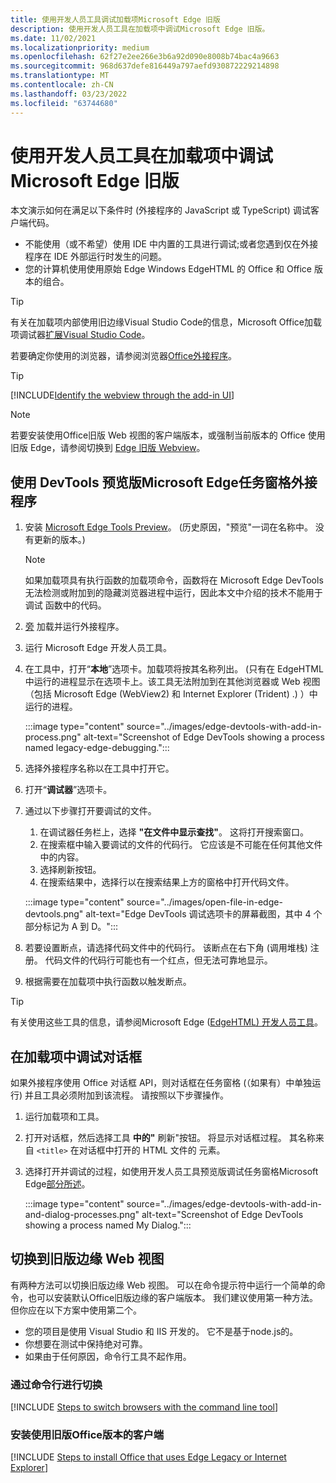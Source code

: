 ```yaml
---
title: 使用开发人员工具调试加载项Microsoft Edge 旧版
description: 使用开发人员工具在加载项中调试Microsoft Edge 旧版。
ms.date: 11/02/2021
ms.localizationpriority: medium
ms.openlocfilehash: 62f27e2ee266e3b6a92d090e8008b74bac4a9663
ms.sourcegitcommit: 968d637defe816449a797aefd930872229214898
ms.translationtype: MT
ms.contentlocale: zh-CN
ms.lasthandoff: 03/23/2022
ms.locfileid: "63744680"
---
```

# <a name="debug-add-ins-using-developer-tools-in-microsoft-edge-legacy"></a>使用开发人员工具在加载项中调试Microsoft Edge 旧版

本文演示如何在满足以下条件时 (外接程序的 JavaScript 或 TypeScript) 调试客户端代码。

- 不能使用（或不希望）使用 IDE 中内置的工具进行调试;或者您遇到仅在外接程序在 IDE 外部运行时发生的问题。
- 您的计算机使用使用原始 Edge Windows EdgeHTML 的 Office 和 Office 版本的组合。

> [!TIP]
> 有关在加载项内部使用旧边缘Visual Studio Code的信息，Microsoft Office加载项调试器[扩展Visual Studio Code](debug-with-vs-extension.md)。

若要确定你使用的浏览器，请参阅浏览器[Office外接程序](../concepts/browsers-used-by-office-web-add-ins.md)。 

> [!TIP]
> [!INCLUDE[Identify the webview through the add-in UI](../includes/identify-webview-in-ui.md)]

> [!NOTE]
> 若要安装使用Office旧版 Web 视图的客户端版本，或强制当前版本的 Office 使用旧版 Edge，请参阅切换到 [Edge 旧版 Webview](#switch-to-the-edge-legacy-webview)。

## <a name="debug-a-task-pane-add-in-using-microsoft-edge-devtools-preview"></a>使用 DevTools 预览版Microsoft Edge任务窗格外接程序

1. 安装 [Microsoft Edge Tools Preview](https://www.microsoft.com/p/microsoft-edge-devtools-preview/9mzbfrmz0mnj?activetab=pivot%3Aoverviewtab)。  (历史原因，"预览"一词在名称中。 没有更新的版本。) 

   > [!NOTE]
   > 如果加载项具有执行函数的加载项[](../design/add-in-commands.md)命令，函数将在 Microsoft Edge DevTools 无法检测或附加到的隐藏浏览器进程中运行，因此本文中介绍的技术不能用于调试 函数中的代码。

1. [旁](create-a-network-shared-folder-catalog-for-task-pane-and-content-add-ins.md) 加载并运行外接程序。
1. 运行 Microsoft Edge 开发人员工具。
1. 在工具中，打开“**本地**”选项卡。加载项将按其名称列出。  (只有在 EdgeHTML 中运行的进程显示在选项卡上。该工具无法附加到在其他浏览器或 Web 视图（包括 Microsoft Edge (WebView2) 和 Internet Explorer (Trident) .) ）中运行的进程。

   :::image type="content" source="../images/edge-devtools-with-add-in-process.png" alt-text="Screenshot of Edge DevTools showing a process named legacy-edge-debugging.":::

1. 选择外接程序名称以在工具中打开它。
1. 打开“**调试器**”选项卡。
1. 通过以下步骤打开要调试的文件。

   1. 在调试器任务栏上，选择 **"在文件中显示查找"**。 这将打开搜索窗口。
   1. 在搜索框中输入要调试的文件的代码行。 它应该是不可能在任何其他文件中的内容。
   1. 选择刷新按钮。
   1. 在搜索结果中，选择行以在搜索结果上方的窗格中打开代码文件。

   :::image type="content" source="../images/open-file-in-edge-devtools.png" alt-text="Edge DevTools 调试选项卡的屏幕截图，其中 4 个部分标记为 A 到 D。":::

1. 若要设置断点，请选择代码文件中的代码行。 该断点在右下角 (调用堆栈) 注册。 代码文件的代码行可能也有一个红点，但无法可靠地显示。
1. 根据需要在加载项中执行函数以触发断点。

> [!TIP]
> 有关使用这些工具的信息，请参阅Microsoft Edge ([EdgeHTML) 开发人员工具](/archive/microsoft-edge/legacy/developer/devtools-guide/)。

## <a name="debug-a-dialog-in-an-add-in"></a>在加载项中调试对话框

如果外接程序使用 Office 对话框 API，则对话框在任务窗格 (（如果有）中单独运行) 并且工具必须附加到该流程。 请按照以下步骤操作。

1. 运行加载项和工具。
1. 打开对话框，然后选择工具 **中的"** 刷新"按钮。 将显示对话框过程。 其名称来自 `<title>` 在对话框中打开的 HTML 文件的 元素。
1. 选择打开并调试的过程，如使用开发人员工具预览版调试任务窗格Microsoft Edge[部分所述](#debug-a-task-pane-add-in-using-microsoft-edge-devtools-preview)。

   :::image type="content" source="../images/edge-devtools-with-add-in-and-dialog-processes.png" alt-text="Screenshot of Edge DevTools showing a process named My Dialog.":::

## <a name="switch-to-the-edge-legacy-webview"></a>切换到旧版边缘 Web 视图

有两种方法可以切换旧版边缘 Web 视图。 可以在命令提示符中运行一个简单的命令，也可以安装默认Office旧版边缘的客户端版本。 我们建议使用第一种方法。 但你应在以下方案中使用第二个。

- 您的项目是使用 Visual Studio 和 IIS 开发的。 它不是基于node.js的。
- 你想要在测试中保持绝对可靠。
- 如果由于任何原因，命令行工具不起作用。

### <a name="switch-via-the-command-line"></a>通过命令行进行切换

[!INCLUDE [Steps to switch browsers with the command line tool](../includes/use-legacy-edge-or-ie.md)]

### <a name="install-a-version-of-office-that-uses-edge-legacy"></a>安装使用旧版Office版本的客户端

[!INCLUDE [Steps to install Office that uses Edge Legacy or Internet Explorer](../includes/install-office-that-uses-legacy-edge-or-ie.md)]
